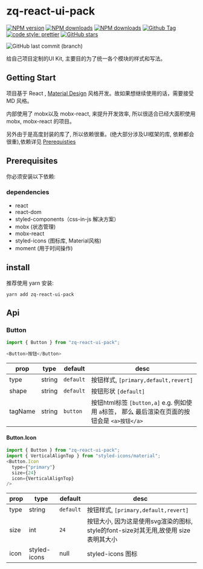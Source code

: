 # zq-react-ui-pack
[![NPM version](https://img.shields.io/npm/v/zq-react-ui-pack.svg?style=flat-square)](https://www.npmjs.com/package/zq-react-ui-pack)
[![NPM downloads](https://img.shields.io/npm/dm/zq-react-ui-pack.svg?style=flat-square)](https://www.npmjs.com/package/zq-react-ui-pack)
[![NPM downloads](https://img.shields.io/npm/l/zq-react-ui-pack.svg?style=flat-square)](https://www.npmjs.com/package/zq-react-ui-pack)
[![Github Tag](https://img.shields.io/github/tag/JennerChen/zq-react-ui-pack.svg)](https://www.npmjs.com/package/zq-react-ui-pack)
[![code style: prettier](https://img.shields.io/badge/code_style-prettier-ff69b4.svg)](https://github.com/prettier/prettier)
[![GitHub stars](https://img.shields.io/github/stars/JennerChen/zq-react-ui-pack.svg?style=social&label=Stars)](https://github.com/JennerChen/zq-react-ui-pack/tree/develop)

![GitHub last commit (branch)](https://img.shields.io/github/last-commit/google/skia/infra/config.svg)

给自己项目定制的UI Kit, 主要目的为了统一各个模块的样式和写法。

## Getting Start

项目基于 React , [Material Design](https://material.io/design/material-theming/) 风格开发。故如果想继续使用的话，需要接受 MD 风格。

内部使用了 mobx以及 mobx-react, 来提升开发效率, 所以很适合已经大面积使用 mobx, mobx-react 的项目。

另外由于是高度封装的库了, 所以依赖很重。(绝大部分涉及UI框架的库, 依赖都会很重),依赖详见 [Prerequisties](#prerequisites)

## Prerequisites

你必须安装以下依赖:

### dependencies
- react
- react-dom
- styled-components（css-in-js 解决方案）
- mobx (状态管理)
- mobx-react
- styled-icons (图标库, Material风格)
- moment (用于时间操作)

## install
推荐使用 yarn 安装:
```shell
yarn add zq-react-ui-pack
```

## Api
### Button
```javascript
import { Button } from "zq-react-ui-pack";
    
<Button>按钮</Button>
```
prop| type | default| desc
--------------| ------------------ |------------------|----|
type | string| `default`| 按钮样式, `[primary,default,revert]`
shape| string| `default`| 按钮形状 `[default]`
tagName| string | `button`| 按钮html标签 `[button,a]` e.g. 例如使用 `a`标签， 那么 最后渲染在页面的按钮会是 `<a>按钮</a>` 

#### Button.Icon
```javascript
import { Button } from "zq-react-ui-pack";
import { VerticalAlignTop } from "styled-icons/material";
<Button.Icon  
  type={"primary"}  
  size={24}  
  icon={VerticalAlignTop}  
/>
```
prop|  type| default| desc
-----| -----|---------|--------|
type| string| `default`| 按钮样式, `[primary,default,revert]`
size| int | `24` | 按钮大小, 因为这是使用svg渲染的图标, style的font-size对其无用,故使用 size表明其大小
icon| styled-icons | null | styled-icons 图标 
<!--stackedit_data:
eyJoaXN0b3J5IjpbMTUxMTQwMDkzNSwtNTY2ODI3NjcyLC04OT
E3MzEwODYsLTEwNzI4MTIwNjQsLTc5MTg0NjU2NCwtMjA1NDUx
OTEyLDExMjkwOTI0NzIsMTA1MjgyNDgwMCwtMTM1NTYxNjMxOS
wtMTcyMTUyMzA3LC0zODk3Njg2ODMsLTU0MzcwNjQ4NCwtMzcz
NzQyMDIsLTExNjE2Njc3MiwxMDY2OTkyNjcwLDg3MjM5MzU4OS
wxMzc1MDg1NzEsMTQyMDkwNTY0MCwtMTAwNTUzNTMyNF19
-->